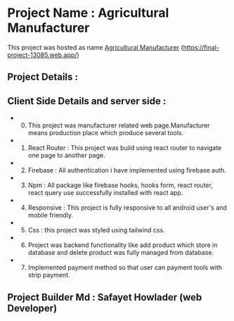 # Project Name : Agricultural Manufacturer

This project was hosted as name [Agricultural Manufacturer](https://final-project-13085.web.app/) (https://final-project-13085.web.app/)

## Project Details : 
## Client Side Details and server side : 
 * 0. This project was manufacturer related web page.Manufacturer means production place which produce several tools.
 * 1. React Router : This project was build using react router to navigate one page to another page.
 * 2. Firebase : All authentication i have implemented using firebase auth.
 * 3. Npm : All package like firebase hooks, hooks form, react router, react query use successfully installed with react app.
* 4. Responsive : This project is fully responsive to all android user's and mobile friendly.
* 5. Css : this project was styled using tailwind css.
* 6. Project was backend functionality like add product which store in database and delete 
     product was fully managed from database.
* 7. Implemented payment method so that user can payment tools with strip payment.     
 ## Project Builder Md : Safayet Howlader (web Developer)
